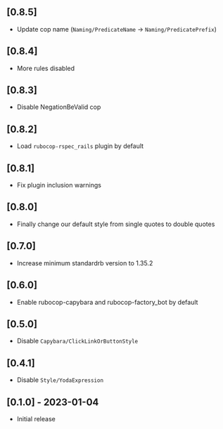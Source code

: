## [0.8.5]
- Update cop name (`Naming/PredicateName` -> `Naming/PredicatePrefix`)

## [0.8.4]
- More rules disabled 

## [0.8.3]
- Disable NegationBeValid cop

## [0.8.2]
- Load `rubocop-rspec_rails` plugin by default

## [0.8.1]
- Fix plugin inclusion warnings

## [0.8.0]

- Finally change our default style from single quotes to double quotes

## [0.7.0]

- Increase minimum standardrb version to 1.35.2

## [0.6.0]

- Enable rubocop-capybara and rubocop-factory_bot by default

## [0.5.0]

- Disable `Capybara/ClickLinkOrButtonStyle`

## [0.4.1]

- Disable `Style/YodaExpression`

## [0.1.0] - 2023-01-04

- Initial release
